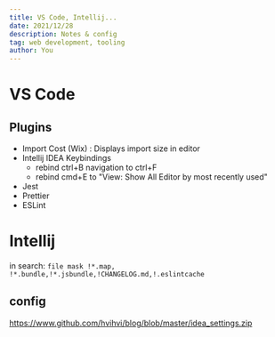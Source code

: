 ```yaml
---
title: VS Code, Intellij...
date: 2021/12/28
description: Notes & config
tag: web development, tooling
author: You
---
```


# VS Code

## Plugins

- Import Cost (Wix) : Displays import size in editor
- Intellij IDEA Keybindings
  - rebind ctrl+B navigation to ctrl+F
  - rebind cmd+E to "View: Show All Editor by most recently used"
- Jest
- Prettier
- ESLint

# Intellij

in search:
`file mask !*.map, !*.bundle,!*.jsbundle,!CHANGELOG.md,!.eslintcache`

## config

https://www.github.com/hvihvi/blog/blob/master/idea_settings.zip
